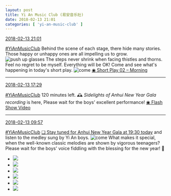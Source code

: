 ```yaml
---
layout: post
title: Yi An Music Club (易安音乐社)
date: 2018-02-13 21:01
categories: [ 'yi-an-music-club' ]
---
```


<div class="weibo-info">
  <a href="https://weibo.com/6094546964/G2XTvyOgE">2018-02-13 21:01</a>
</div>

[#YiAnMusicClub](https://weibo.com/p/100808beae2e3e05b17b64f63ebedca39f19b2/super_index) Behind the scene of each stage, there hide many stories. Those happy or unhappy ones are all impelling us to grow. ![push up glasses](https://img.t.sinajs.cn/t4/appstyle/expression/ext/normal/fc/moren_bbjdnew_org.png) The steps never shrink when facing thistles and thorns. Feel no regret to be myself. Everything will be OK! Come and see what's happening in today's short play. ![come](https://img.t.sinajs.cn/t4/appstyle/expression/ext/normal/40/come_org.gif) [◉ Short Play 02 – Morning](https://www.bilibili.com/video/av19544373/)

<!-- more -->

---


<div class="weibo-info">
  <a href="https://weibo.com/6094546964/G2WvMA3uy">2018-02-13 17:29</a>
</div>

[#YiAnMusicClub](https://weibo.com/p/100808beae2e3e05b17b64f63ebedca39f19b2/super_index) 120 minutes left. 🕰 *Sidelights of Anhui New Year Gala recording* is here, Please wait for the boys' excellent performance! [◉ Flash Show Video](https://www.miaopai.com/show/S~Xd9OfTXs5AdbDvbtUR76bm0Tls1WyEAtVUVA__.htm)

---


<div class="weibo-info">
  <a href="https://weibo.com/6094546964/G2Tyi8wGj">2018-02-13 09:57</a>
</div>

[#YiAnMusicClub](https://weibo.com/p/100808beae2e3e05b17b64f63ebedca39f19b2/super_index) [❏ Stay tuned for Anhui New Year Gala at 19:30 today](http://t.cn/RRMqknE) and listen to the medley sung by Yi An boys. ![come](https://img.t.sinajs.cn/t4/appstyle/expression/ext/normal/40/come_org.gif) What makes it special, when the well-known classic melodies are shown by vigorous teenagers? Please wait for the boys' voice fiddling with the blessing for the new year! 🤗

<!-- more -->

<ul class="weibo-pic-list-2">
  <li class="weibo-pic">
    <a href="https://wx1.sinaimg.cn/mw690/006Es64Aly1foel4fvp8jj33401yo7wi.jpg"><img src="https://wx1.sinaimg.cn/thumb150/006Es64Aly1foel4fvp8jj33401yo7wi.jpg"/></a>
  </li>
  <li class="weibo-pic">
    <a href="https://wx2.sinaimg.cn/mw690/006Es64Aly1foel4gtqhrj325x1u3hdu.jpg"><img src="https://wx2.sinaimg.cn/thumb150/006Es64Aly1foel4gtqhrj325x1u3hdu.jpg"/></a>
  </li>
  <li class="weibo-pic">
    <a href="https://wx3.sinaimg.cn/mw690/006Es64Aly1foel4hw7ntj33402bphdt.jpg"><img src="https://wx3.sinaimg.cn/thumb150/006Es64Aly1foel4hw7ntj33402bphdt.jpg"/></a>
  </li>
  <li class="weibo-pic">
    <a href="https://wx1.sinaimg.cn/mw690/006Es64Aly1foel4ix6u3j347p2dbb29.jpg"><img src="https://wx1.sinaimg.cn/thumb150/006Es64Aly1foel4ix6u3j347p2dbb29.jpg"/></a>
  </li>
  <li class="weibo-pic">
    <a href="https://wx4.sinaimg.cn/mw690/006Es64Aly1foel4etf0zj347o2dce81.jpg"><img src="https://wx4.sinaimg.cn/thumb150/006Es64Aly1foel4etf0zj347o2dce81.jpg"/></a>
  </li>
  <li class="weibo-pic">
    <a href="https://wx4.sinaimg.cn/mw690/006Es64Aly1foel4k6y74j347p2dcu0x.jpg"><img src="https://wx4.sinaimg.cn/thumb150/006Es64Aly1foel4k6y74j347p2dcu0x.jpg"/></a>
  </li>
</ul>
